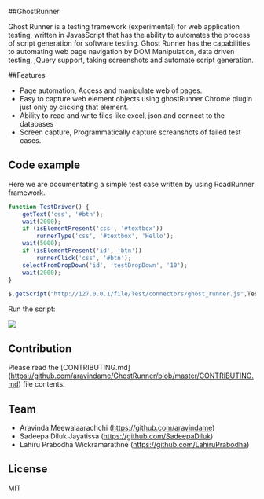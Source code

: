 ##GhostRunner

Ghost Runner is a testing framework (experimental) for web application testing, written in JavasScript that has the ability to automates the process of script generation for software testing. Ghost Runner  has the capabilities to automating web page navigation by DOM Manipulation, data driven testing, jQuery support, taking screenshots and automate script generation.

##Features

- Page automation, Access and manipulate web of pages.
- Easy to capture web element objects using ghostRunner Chrome plugin just only by clicking that element.
- Ability to read and write files like excel, json and connect to the databases
- Screen capture, Programmatically capture screanshots of failed test cases.

## Code example

Here we are documentating a simple test case written by using RoadRunner framework.

```javascript
function TestDriver() {
    getText('css', '#btn');
    wait(2000);
    if (isElementPresent('css', '#textbox'))
        runnerType('css', '#textbox', 'Hello');
    wait(5000);
    if (isElementPresent('id', 'btn'))
        runnerClick('css', '#btn');
    selectFromDropDown('id', 'testDropDown', '10');
    wait(2000);
}

$.getScript("http://127.0.0.1/file/Test/connectors/ghost_runner.js",TestDriver);

```
Run the script:

![](https://i.imgsafe.org/f992d2e94e.jpg)

## Contribution

Please read the [CONTRIBUTING.md] (https://github.com/aravindame/GhostRunner/blob/master/CONTRIBUTING.md) file contents.

## Team

- Aravinda Meewalaarachchi (https://github.com/aravindame)
- Sadeepa Diluk Jayatissa  (https://github.com/SadeepaDiluk)
- Lahiru Prabodha Wickramarathne (https://github.com/LahiruPrabodha)

## License

MIT
